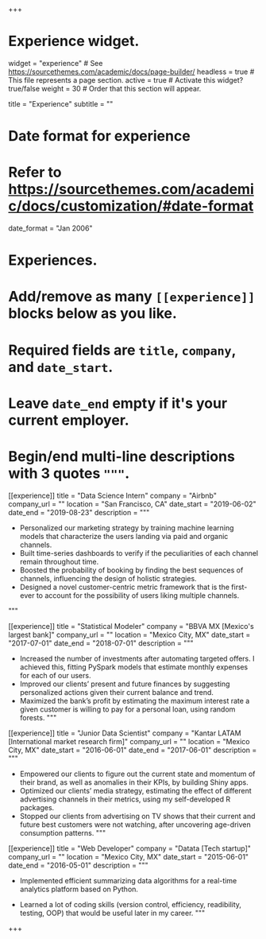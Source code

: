 +++
# Experience widget.
widget = "experience"  # See https://sourcethemes.com/academic/docs/page-builder/
headless = true  # This file represents a page section.
active = true  # Activate this widget? true/false
weight = 30  # Order that this section will appear.

title = "Experience"
subtitle = ""

# Date format for experience
#   Refer to https://sourcethemes.com/academic/docs/customization/#date-format
date_format = "Jan 2006"

# Experiences.
#   Add/remove as many `[[experience]]` blocks below as you like.
#   Required fields are `title`, `company`, and `date_start`.
#   Leave `date_end` empty if it's your current employer.
#   Begin/end multi-line descriptions with 3 quotes `"""`.
[[experience]]
  title = "Data Science Intern"
  company = "Airbnb"
  company_url = ""
  location = "San Francisco, CA"
  date_start = "2019-06-02"
  date_end = "2019-08-23"
  description = """
  * Personalized our marketing strategy by training machine learning models that characterize the users landing via paid and organic channels.
  * Built time-series dashboards to verify if the peculiarities of each channel remain throughout time.
  * Boosted the probability of booking by finding the best sequences of channels, influencing the design of holistic strategies.
  * Designed a novel customer-centric metric framework that is the first-ever to account for the possibility of users liking multiple channels.

"""

[[experience]]
  title = "Statistical Modeler"
  company = "BBVA MX [Mexico's largest bank]"
  company_url = ""
  location = "Mexico City, MX"
  date_start = "2017-07-01"
  date_end = "2018-07-01"
  description = """
  * Increased the number of investments after automating targeted offers. I achieved this, fitting PySpark models that estimate monthly expenses for
  each of our users.
  * Improved our clients’ present and future finances by suggesting personalized actions given their current balance and trend.
  * Maximized the bank’s profit by estimating the maximum interest rate a given customer is willing to pay for a personal loan, using random forests.
"""

[[experience]]
  title = "Junior Data Scientist"
  company = "Kantar LATAM [International market research firm]"
  company_url = ""
  location = "Mexico City, MX"
  date_start = "2016-06-01"
  date_end = "2017-06-01"
  description = """
  * Empowered our clients to figure out the current state and momentum of their brand, as well as anomalies in their KPIs, by building Shiny apps.
  * Optimized our clients’ media strategy, estimating the effect of different advertising channels in their metrics, using my self-developed R packages.
  * Stopped our clients from advertising on TV shows that their current and future best customers were not watching, after uncovering age-driven consumption patterns.
"""

[[experience]]
  title = "Web Developer"
  company = "Datata [Tech startup]"
  company_url = ""
  location = "Mexico City, MX"
  date_start = "2015-06-01"
  date_end = "2016-05-01"
  description = """
  * Implemented efficient summarizing data algorithms for a real-time analytics platform based on Python.

  * Learned a lot of coding skills (version control, efficiency, readibility, testing, OOP) that would be useful later in my career.
"""

+++
